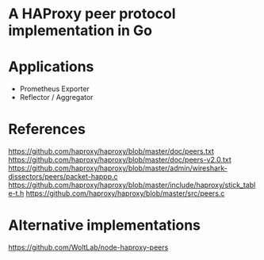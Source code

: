 # A HAProxy peer protocol implementation in Go

# Applications
- Prometheus Exporter
- Reflector / Aggregator

# References
https://github.com/haproxy/haproxy/blob/master/doc/peers.txt
https://github.com/haproxy/haproxy/blob/master/doc/peers-v2.0.txt
https://github.com/haproxy/haproxy/blob/master/admin/wireshark-dissectors/peers/packet-happp.c
https://github.com/haproxy/haproxy/blob/master/include/haproxy/stick_table-t.h
https://github.com/haproxy/haproxy/blob/master/src/peers.c

# Alternative implementations
https://github.com/WoltLab/node-haproxy-peers
